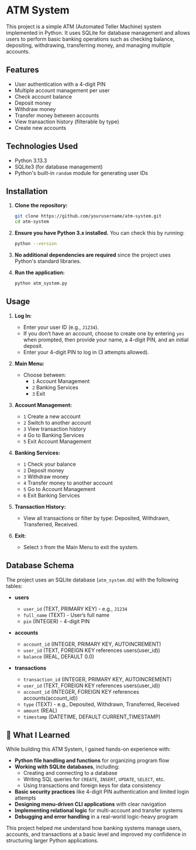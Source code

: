 # ATM System

This project is a simple ATM (Automated Teller Machine) system implemented in Python. It uses SQLite for database management and allows users to perform basic banking operations such as checking balance, depositing, withdrawing, transferring money, and managing multiple accounts.

## Features

- User authentication with a 4-digit PIN
- Multiple account management per user
- Check account balance
- Deposit money
- Withdraw money
- Transfer money between accounts
- View transaction history (filterable by type)
- Create new accounts

## Technologies Used

- Python 3.13.3
- SQLite3 (for database management)
- Python's built-in `random` module for generating user IDs

## Installation

1. **Clone the repository:**
   ```bash
   git clone https://github.com/yourusername/atm-system.git
   cd atm-system
   ```

2. **Ensure you have Python 3.x installed.** You can check this by running:
   ```bash
   python --version
   ```

3. **No additional dependencies are required** since the project uses Python's standard libraries.

4. **Run the application:**
   ```bash
   python atm_system.py
   ```

## Usage

1. **Log In:**
   - Enter your user ID (e.g., `J1234`).
   - If you don’t have an account, choose to create one by entering `yes` when prompted, then provide your name, a 4-digit PIN, and an initial deposit.
   - Enter your 4-digit PIN to log in (3 attempts allowed).

2. **Main Menu:**
   - Choose between:
     - `1` Account Management
     - `2` Banking Services
     - `3` Exit

3. **Account Management:**
   - `1` Create a new account
   - `2` Switch to another account
   - `3` View transaction history
   - `4` Go to Banking Services
   - `5` Exit Account Management

4. **Banking Services:**
   - `1` Check your balance
   - `2` Deposit money
   - `3` Withdraw money
   - `4` Transfer money to another account
   - `5` Go to Account Management
   - `6` Exit Banking Services

5. **Transaction History:**
   - View all transactions or filter by type: Deposited, Withdrawn, Transferred, Received.

6. **Exit:**
   - Select `3` from the Main Menu to exit the system.

## Database Schema

The project uses an SQLite database (`atm_system.db`) with the following tables:

- **users**
  - `user_id` (TEXT, PRIMARY KEY) - e.g., `J1234`
  - `full_name` (TEXT) - User’s full name
  - `pin` (INTEGER) - 4-digit PIN

- **accounts**
  - `account_id` (INTEGER, PRIMARY KEY, AUTOINCREMENT)
  - `user_id` (TEXT, FOREIGN KEY references users(user_id))
  - `balance` (REAL, DEFAULT 0.0)

- **transactions**
  - `transaction_id` (INTEGER, PRIMARY KEY, AUTOINCREMENT)
  - `user_id` (TEXT, FOREIGN KEY references users(user_id))
  - `account_id` (INTEGER, FOREIGN KEY references accounts(account_id))
  - `type` (TEXT) - e.g., Deposited, Withdrawn, Transferred, Received
  - `amount` (REAL)
  - `timestamp` (DATETIME, DEFAULT CURRENT_TIMESTAMP)

## 🧠 What I Learned

While building this ATM System, I gained hands-on experience with:

- **Python file handling and functions** for organizing program flow
- **Working with SQLite databases**, including:
  - Creating and connecting to a database
  - Writing SQL queries for `CREATE`, `INSERT`, `UPDATE`, `SELECT`, etc.
  - Using transactions and foreign keys for data consistency
- **Basic security practices** like 4-digit PIN authentication and limited login attempts
- **Designing menu-driven CLI applications** with clear navigation
- **Implementing relational logic** for multi-account and transfer systems
- **Debugging and error handling** in a real-world logic-heavy program

This project helped me understand how banking systems manage users, accounts, and transactions at a basic level and improved my confidence in structuring larger Python applications.


